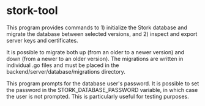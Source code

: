 # stork-tool

This program provides commands to 1) initialize the Stork database and migrate the
database between selected versions, and 2) inspect and export server keys and certificates.

It is possible to migrate both up (from an older to a newer version) and
down (from a newer to an older version). The migrations are written in
individual .go files and must be placed in the
backend/server/database/migrations directory.

This program prompts for the database user's password. It is possible to set
the password in the STORK_DATABASE_PASSWORD variable, in which case the user is not
prompted. This is particularly useful for testing purposes.
